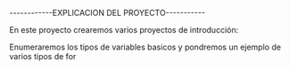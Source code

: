 ------------EXPLICACION DEL PROYECTO-----------

En este proyecto crearemos varios proyectos de introducción:

Enumeraremos los tipos de variables basicos y pondremos un ejemplo de varios tipos de for